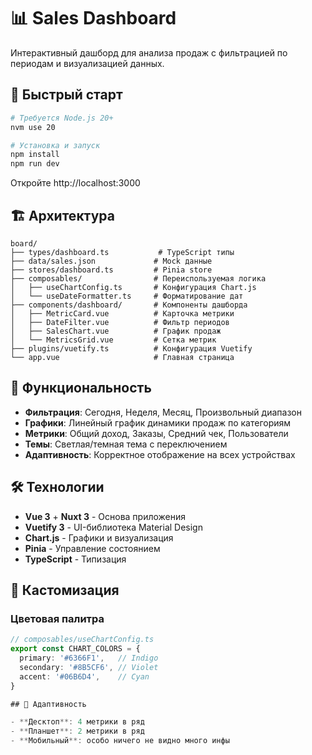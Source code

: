 # 📊 Sales Dashboard

Интерактивный дашборд для анализа продаж с фильтрацией по периодам и визуализацией данных.

## 🚀 Быстрый старт

```bash
# Требуется Node.js 20+
nvm use 20

# Установка и запуск
npm install
npm run dev
```

Откройте http://localhost:3000

## 🏗️ Архитектура

```
board/
├── types/dashboard.ts           # TypeScript типы
├── data/sales.json             # Mock данные
├── stores/dashboard.ts         # Pinia store
├── composables/                # Переиспользуемая логика
│   ├── useChartConfig.ts       # Конфигурация Chart.js
│   └── useDateFormatter.ts     # Форматирование дат
├── components/dashboard/       # Компоненты дашборда
│   ├── MetricCard.vue          # Карточка метрики
│   ├── DateFilter.vue          # Фильтр периодов
│   ├── SalesChart.vue          # График продаж
│   └── MetricsGrid.vue         # Сетка метрик
├── plugins/vuetify.ts          # Конфигурация Vuetify
└── app.vue                     # Главная страница
```

## 🎯 Функциональность

- **Фильтрация**: Сегодня, Неделя, Месяц, Произвольный диапазон
- **Графики**: Линейный график динамики продаж по категориям
- **Метрики**: Общий доход, Заказы, Средний чек, Пользователи
- **Темы**: Светлая/темная тема с переключением
- **Адаптивность**: Корректное отображение на всех устройствах

## 🛠️ Технологии

- **Vue 3** + **Nuxt 3** - Основа приложения
- **Vuetify 3** - UI-библиотека Material Design
- **Chart.js** - Графики и визуализация
- **Pinia** - Управление состоянием
- **TypeScript** - Типизация

## 🎨 Кастомизация

### Цветовая палитра
```typescript
// composables/useChartConfig.ts
export const CHART_COLORS = {
  primary: '#6366F1',   // Indigo
  secondary: '#8B5CF6', // Violet
  accent: '#06B6D4',    // Cyan
}

## 📱 Адаптивность

- **Десктоп**: 4 метрики в ряд
- **Планшет**: 2 метрики в ряд  
- **Мобильный**: особо ничего не видно много инфы
